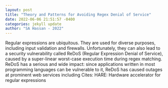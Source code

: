 ```yaml
--- 
layout: post 
title: "Theory and Patterns for Avoiding Regex Denial of Service" 
date: 2022-06-06 21:51:57 -0400 
categories: jekyll update 
author: "SA Hassan - 2022" 
--- 
```

Regular expressions are ubiquitous. They are used for diverse purposes, including input validation and firewalls. Unfortunately, they can also lead to a security vulnerability called ReDoS (Regular Expression Denial of Service), caused by a super-linear worst-case execution time during regex matching. ReDoS has a serious and wide impact: since applications written in most programming languages can be vulnerable to it, ReDoS has caused outages at prominent web services including Cites: HARE: Hardware accelerator for regular expressions